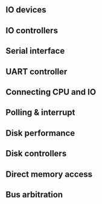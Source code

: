 ## IO devices

## IO controllers

## Serial interface

## UART controller

## Connecting CPU and IO

## Polling & interrupt

## Disk performance

## Disk controllers

## Direct memory access

## Bus arbitration
